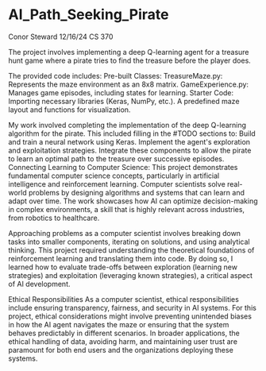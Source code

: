 # AI_Path_Seeking_Pirate
Conor Steward
12/16/24
CS 370

The project involves implementing a deep Q-learning agent for a treasure hunt game where a pirate tries to find the treasure before the player does.

The provided code includes:
Pre-built Classes:
TreasureMaze.py: Represents the maze environment as an 8x8 matrix.
GameExperience.py: Manages game episodes, including states for learning.
Starter Code:
Importing necessary libraries (Keras, NumPy, etc.).
A predefined maze layout and functions for visualization.

My work involved completing the implementation of the deep Q-learning algorithm for the pirate. This included filling in the #TODO sections to:
Build and train a neural network using Keras.
Implement the agent's exploration and exploitation strategies.
Integrate these components to allow the pirate to learn an optimal path to the treasure over successive episodes.
Connecting Learning to Computer Science:
This project demonstrates fundamental computer science concepts, particularly in artificial intelligence and reinforcement learning. Computer scientists solve real-world problems by designing algorithms and systems that can learn and adapt over time. The work showcases how AI can optimize decision-making in complex environments, a skill that is highly relevant across industries, from robotics to healthcare.

Approaching problems as a computer scientist involves breaking down tasks into smaller components, iterating on solutions, and using analytical thinking. This project required understanding the theoretical foundations of reinforcement learning and translating them into code. By doing so, I learned how to evaluate trade-offs between exploration (learning new strategies) and exploitation (leveraging known strategies), a critical aspect of AI development.

Ethical Responsibilities
As a computer scientist, ethical responsibilities include ensuring transparency, fairness, and security in AI systems. For this project, ethical considerations might involve preventing unintended biases in how the AI agent navigates the maze or ensuring that the system behaves predictably in different scenarios. In broader applications, the ethical handling of data, avoiding harm, and maintaining user trust are paramount for both end users and the organizations deploying these systems.
